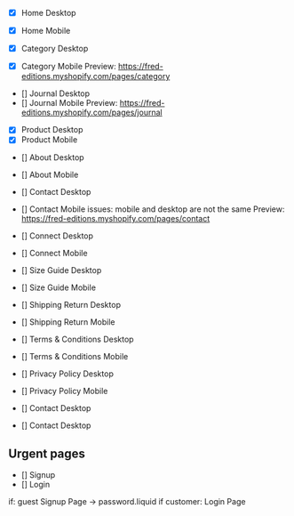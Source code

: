- [x] Home Desktop
- [x] Home Mobile

- [x] Category Desktop
- [x] Category Mobile
      Preview: https://fred-editions.myshopify.com/pages/category

- [] Journal Desktop
- [] Journal Mobile
  Preview: https://fred-editions.myshopify.com/pages/journal

- [x] Product Desktop
- [x] Product Mobile

- [] About Desktop
- [] About Mobile

- [] Contact Desktop
- [] Contact Mobile
  issues: mobile and desktop are not the same
  Preview: https://fred-editions.myshopify.com/pages/contact

- [] Connect Desktop
- [] Connect Mobile

- [] Size Guide Desktop
- [] Size Guide Mobile

- [] Shipping Return Desktop
- [] Shipping Return Mobile

- [] Terms & Conditions Desktop
- [] Terms & Conditions Mobile

- [] Privacy Policy Desktop
- [] Privacy Policy Mobile

- [] Contact Desktop
- [] Contact Desktop

## Urgent pages

- [] Signup
- [] Login

if: guest
Signup Page -> password.liquid
if customer:
Login Page
